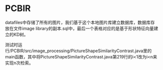 # PCBIR

datafiles中存储了所有的图片，我们基于这个本地图片库建立数据库，数据库存放在文件image library的副本.sql中，最后一个表格对应的是基于形状特征向量建立的KD树。

测试时运行/PCBIR/src/image_processing/PictureShapeSimilarityContrast.java里的main函数，其中将PictureShapeSimilarityContrast.java第219行的i<1改为i<n来实现n次检索。
